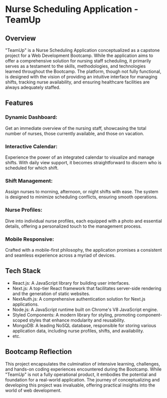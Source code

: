 # Nurse Scheduling Application - TeamUp

## Overview

"TeamUp" is a Nurse Scheduling Application conceptualized as a capstone project for a Web Development Bootcamp. While the application aims to offer a comprehensive solution for nursing staff scheduling, it primarily serves as a testament to the skills, methodologies, and technologies learned throughout the Bootcamp. The platform, though not fully functional, is designed with the vision of providing an intuitive interface for managing shifts, tracking nurse availability, and ensuring healthcare facilities are always adequately staffed.

## Features

### Dynamic Dashboard:

Get an immediate overview of the nursing staff, showcasing the total number of nurses, those currently available, and those on vacation.

### Interactive Calendar:

Experience the power of an integrated calendar to visualize and manage shifts. With daily view support, it becomes straightforward to discern who is scheduled for which shift.

### Shift Management:

Assign nurses to morning, afternoon, or night shifts with ease. The system is designed to minimize scheduling conflicts, ensuring smooth operations.

### Nurse Profiles:

Dive into individual nurse profiles, each equipped with a photo and essential details, offering a personalized touch to the management process.

### Mobile Responsive:

Crafted with a mobile-first philosophy, the application promises a consistent and seamless experience across a myriad of devices.

## Tech Stack

- React.js: A JavaScript library for building user interfaces.
- Next.js: A top-tier React framework that facilitates server-side rendering and the generation of static websites.
- NextAuth.js: A comprehensive authentication solution for Next.js applications.
- Node.js: A JavaScript runtime built on Chrome's V8 JavaScript engine.
- Styled Components: A modern library for styling, promoting component-scoped styles that enhance modularity and reusability.
- MongoDB: A leading NoSQL database, responsible for storing various application data, including nurse profiles, shifts, and availability.
- etc.

## Bootcamp Reflection

This project encapsulates the culmination of intensive learning, challenges, and hands-on coding experiences encountered during the Bootcamp. While "TeamUp" is not a fully operational product, it embodies the potential and foundation for a real-world application. The journey of conceptualizing and developing this project was invaluable, offering practical insights into the world of web development.
